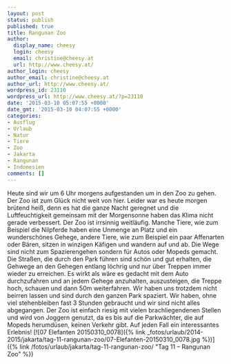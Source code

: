 ```yaml
---
layout: post
status: publish
published: true
title: Rangunan Zoo
author:
  display_name: cheesy
  login: cheesy
  email: christine@cheesy.at
  url: http://www.cheesy.at/
author_login: cheesy
author_email: christine@cheesy.at
author_url: http://www.cheesy.at/
wordpress_id: 23110
wordpress_url: http://www.cheesy.at/?p=23110
date: '2015-03-10 05:07:55 +0000'
date_gmt: '2015-03-10 04:07:55 +0000'
categories:
- Ausflug
- Urlaub
- Natur
- Tiere
- Zoo
- Jakarta
- Rangunan
- Indonesien
comments: []
---
```

Heute sind wir um 6 Uhr morgens aufgestanden um in den Zoo zu gehen. Der Zoo ist zum Glück nicht weit von hier. Leider war es heute morgen brütend heiß, denn es hat die ganze Nacht geregnet und die Luftfeuchtigkeit gemeinsam mit der Morgensonne haben das Klima nicht gerade verbessert.
Der Zoo ist irrsinnig weitläufig. Manche Tiere, wie zum Beispiel die Nilpferde haben eine Unmenge an Platz und ein wunderschönes Gehege, andere Tiere, wie zum Beispiel ein paar Affenarten oder Bären, sitzen in winzigen Käfigen und wandern auf und ab. Die Wege sind nicht zum Spazierengehen sondern für Autos oder Mopeds gemacht. Die Straßen, die durch den Park führen sind schön und gut erhalten, die Gehwege an den Gehegen entlang löchrig und nur über Treppen immer wieder zu erreichen. Es wirkt als wäre es gedacht mit dem Auto durchzufahren und an jedem Gehege anzuhalten, auszusteigen, die Treppe hoch, schauen und dann 50m weiterfahren. Wir haben uns trotzdem nicht beirren lassen und sind durch den ganzen Park spaziert. Wir haben, ohne viel stehenbleiben fast 3 Stunden gebraucht und wir sind nicht alles abgegangen.
Der Zoo ist einfach riesig mit vielen brachliegendenen Stellen und wird von Joggern genutzt, da es bis auf die Parkwächter, die auf Mopeds herumdüsen, keinen Verkehr gibt.
Auf jeden Fall ein interessantes Erlebnis!
[![07 Elefanten 20150310_0078]({% link _fotos/urlaub/2014-2015/jakarta/tag-11-rangunan-zoo/07-Elefanten-20150310_0078.jpg %})]({% link /fotos/urlaub/jakarta/tag-11-rangunan-zoo/ "Tag 11 – Rangunan Zoo" %})
